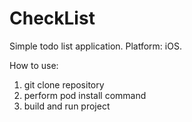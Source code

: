 # CheckList
Simple todo list application.
Platform: iOS.

How to use:
  1) git clone repository
  2) perform pod install command
  3) build and run project
